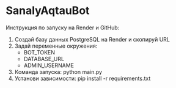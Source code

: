 # SanalyAqtauBot

Инструкция по запуску на Render и GitHub:

1. Создай базу данных PostgreSQL на Render и скопируй URL
2. Задай переменные окружения:
   - BOT_TOKEN
   - DATABASE_URL
   - ADMIN_USERNAME
3. Команда запуска: python main.py
4. Установи зависимости: pip install -r requirements.txt